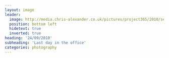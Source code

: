 ```yaml
---
layout: image
leader:
  image: http://media.chris-alexander.co.uk/pictures/project365/2010/sep/24/240910.jpg
  position: bottom left
  hidetext: true
  inverted: true
heading: '24/09/2010'
subheading: 'Last day in the office'
categories: photography
---
```

